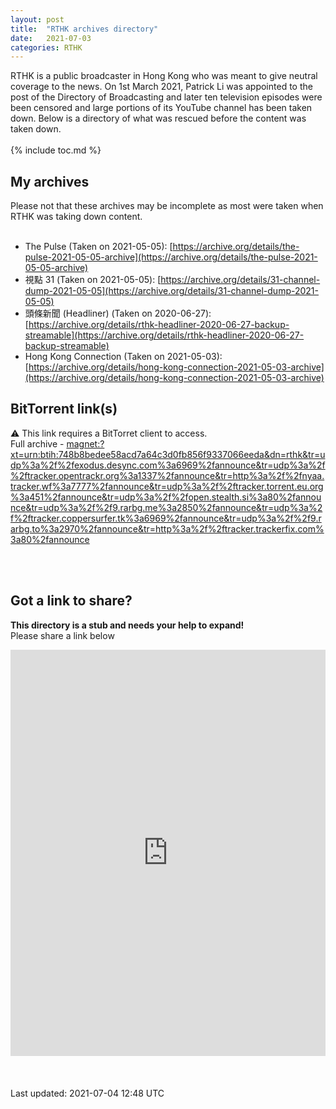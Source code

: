 ```yaml
---
layout: post
title:  "RTHK archives directory"
date:   2021-07-03
categories: RTHK
---
```

RTHK is a public broadcaster in Hong Kong who was meant to give neutral coverage to the news. On 1st March 2021, Patrick Li was appointed to the post of the Directory of Broadcasting and later ten television episodes were been censored and large portions of its YouTube channel has been taken down.  Below is a directory of what was rescued before the content was taken down. <br>
<br>
{% include toc.md %}
<br>

## My archives
Please not that these archives may be incomplete as most were taken when RTHK was taking down content.<br>
<br>
* The Pulse (Taken on 2021-05-05): [https://archive.org/details/the-pulse-2021-05-05-archive](https://archive.org/details/the-pulse-2021-05-05-archive)
* 視點 31 (Taken on 2021-05-05): [https://archive.org/details/31-channel-dump-2021-05-05](https://archive.org/details/31-channel-dump-2021-05-05)
* 頭條新聞 (Headliner) (Taken on 2020-06-27):[https://archive.org/details/rthk-headliner-2020-06-27-backup-streamable](https://archive.org/details/rthk-headliner-2020-06-27-backup-streamable)
* Hong Kong Connection (Taken on 2021-05-03): [https://archive.org/details/hong-kong-connection-2021-05-03-archive](https://archive.org/details/hong-kong-connection-2021-05-03-archive)

## BitTorrent link(s)
⚠️ This link requires a BitTorret client to access. <br>
Full archive - [magnet:?xt=urn:btih:748b8bedee58acd7a64c3d0fb856f9337066eeda&dn=rthk&tr=udp%3a%2f%2fexodus.desync.com%3a6969%2fannounce&tr=udp%3a%2f%2ftracker.opentrackr.org%3a1337%2fannounce&tr=http%3a%2f%2fnyaa.tracker.wf%3a7777%2fannounce&tr=udp%3a%2f%2ftracker.torrent.eu.org%3a451%2fannounce&tr=udp%3a%2f%2fopen.stealth.si%3a80%2fannounce&tr=udp%3a%2f%2f9.rarbg.me%3a2850%2fannounce&tr=udp%3a%2f%2ftracker.coppersurfer.tk%3a6969%2fannounce&tr=udp%3a%2f%2f9.rarbg.to%3a2970%2fannounce&tr=http%3a%2f%2ftracker.trackerfix.com%3a80%2fannounce](magnet:?xt=urn:btih:748b8bedee58acd7a64c3d0fb856f9337066eeda&dn=rthk&tr=udp%3a%2f%2fexodus.desync.com%3a6969%2fannounce&tr=udp%3a%2f%2ftracker.opentrackr.org%3a1337%2fannounce&tr=http%3a%2f%2fnyaa.tracker.wf%3a7777%2fannounce&tr=udp%3a%2f%2ftracker.torrent.eu.org%3a451%2fannounce&tr=udp%3a%2f%2fopen.stealth.si%3a80%2fannounce&tr=udp%3a%2f%2f9.rarbg.me%3a2850%2fannounce&tr=udp%3a%2f%2ftracker.coppersurfer.tk%3a6969%2fannounce&tr=udp%3a%2f%2f9.rarbg.to%3a2970%2fannounce&tr=http%3a%2f%2ftracker.trackerfix.com%3a80%2fannounce)

<br>
<br>

## Got a link to share?

**This directory is a stub and needs your help to expand!**<br>
Please share a link below 
<br>
<iframe width="730px" height= "650px" src= "https://forms.office.com/Pages/ResponsePage.aspx?id=DQSIkWdsW0yxEjajBLZtrQAAAAAAAAAAAAO__fWPBfFUQkQ0NVhCNlA2NUhLWUlSVFpINU9SWTVPNS4u&embed=true" frameborder= "0" marginwidth= "0" marginheight= "0" style= "border: none; max-width:100%; max-height:100vh" allowfullscreen webkitallowfullscreen mozallowfullscreen msallowfullscreen> </iframe>
<br>
<br>
<br>
<br>
Last updated: 2021-07-04 12:48 UTC